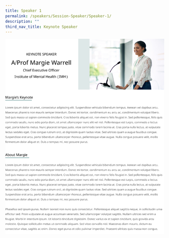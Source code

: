 ```yaml
---
title: Speaker 1
permalink: /speakers/Session-Speaker/Speaker-1/
description: ""
third_nav_title: Keynote Speaker
---
```


![](/images/Frame%205.png)